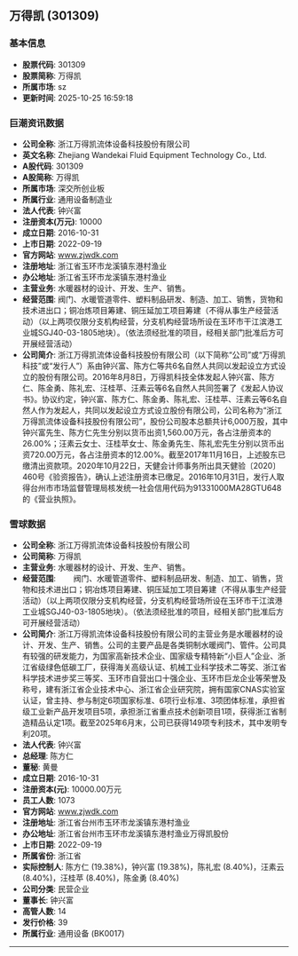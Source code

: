 ## 万得凯 (301309)

### 基本信息

- **股票代码**: 301309
- **股票简称**: 万得凯
- **所属市场**: sz
- **更新时间**: 2025-10-25 16:59:18

### 巨潮资讯数据

- **公司全称**: 浙江万得凯流体设备科技股份有限公司
- **英文名称**: Zhejiang Wandekai Fluid Equipment Technology Co., Ltd.
- **A股代码**: 301309
- **A股简称**: 万得凯
- **所属市场**: 深交所创业板
- **所属行业**: 通用设备制造业
- **法人代表**: 钟兴富
- **注册资本(万元)**: 10000
- **成立日期**: 2016-10-31
- **上市日期**: 2022-09-19
- **官方网站**: www.zjwdk.com
- **注册地址**: 浙江省玉环市龙溪镇东港村渔业
- **办公地址**: 浙江省玉环市龙溪镇东港村渔业
- **主营业务**: 水暖器材的设计、开发、生产、销售。
- **经营范围**: 阀门、水暖管道零件、塑料制品研发、制造、加工、销售，货物和技术进出口；铜冶炼项目筹建、铜压延加工项目筹建（不得从事生产经营活动）（以上两项仅限分支机构经营，分支机构经营场所设在玉环市干江滨港工业城SGJ40-03-1805地块）。（依法须经批准的项目，经相关部门批准后方可开展经营活动）
- **公司简介**: 浙江万得凯流体设备科技股份有限公司（以下简称“公司”或“万得凯科技”或“发行人”）系由钟兴富、陈方仁等共6名自然人共同以发起设立方式设立的股份有限公司。2016年8月8日，万得凯科技全体发起人钟兴富、陈方仁、陈金勇、陈礼宏、汪桂苹、汪素云等6名自然人共同签署了《发起人协议书》。协议约定，钟兴富、陈方仁、陈金勇、陈礼宏、汪桂苹、汪素云等6名自然人作为发起人，共同以发起设立方式设立股份有限公司，公司名称为“浙江万得凯流体设备科技股份有限公司”，股份公司股本总额共计6,000万股，其中钟兴富先生、陈方仁先生分别以货币出资1,560.00万元，各占注册资本的26.00%；汪素云女士、汪桂苹女士、陈金勇先生、陈礼宏先生分别以货币出资720.00万元，各占注册资本的12.00%。截至2017年11月16日，上述股东已缴清出资款项。2020年10月22日，天健会计师事务所出具天健验〔2020〕460号《验资报告》，确认上述注册资本已缴足。2016年10月31日，发行人取得台州市市场监督管理局核发统一社会信用代码为91331000MA28GTU648的《营业执照》。

### 雪球数据

- **公司全称**: 浙江万得凯流体设备科技股份有限公司
- **公司简称**: 万得凯
- **主营业务**: 水暖器材的设计、开发、生产、销售。
- **经营范围**: 　　阀门、水暖管道零件、塑料制品研发、制造、加工、销售，货物和技术进出口；铜冶炼项目筹建、铜压延加工项目筹建（不得从事生产经营活动）（以上两项仅限分支机构经营，分支机构经营场所设在玉环市干江滨港工业城SGJ40-03-1805地块）。（依法须经批准的项目，经相关部门批准后方可开展经营活动）
- **公司简介**: 浙江万得凯流体设备科技股份有限公司的主营业务是水暖器材的设计、开发、生产、销售。公司的主要产品是各类铜制水暖阀门、管件。公司具有较强的研发能力，为国家高新技术企业、国家级专精特新“小巨人”企业、浙江省级绿色低碳工厂，获得海关高级认证、机械工业科学技术二等奖、浙江省科学技术进步奖三等奖、玉环市自营出口十强企业、玉环市巨龙企业等荣誉及称号，建有浙江省企业技术中心、浙江省企业研究院，拥有国家CNAS实验室认证，曾主持、参与制定6项国家标准、6项行业标准、3项团体标准，承担省级工业新产品开发项目5项，承担浙江省重点技术创新项目1项，获得浙江省制造精品认定1项。截至2025年6月末，公司已获得149项专利技术，其中发明专利20项。
- **法人代表**: 钟兴富
- **总经理**: 陈方仁
- **董秘**: 黄曼
- **成立日期**: 2016-10-31
- **注册资本(元)**: 10000.00万元
- **员工人数**: 1073
- **官方网站**: www.zjwdk.com
- **注册地址**: 浙江省台州市玉环市龙溪镇东港村渔业
- **办公地址**: 浙江省台州市玉环市龙溪镇东港村渔业万得凯股份
- **上市日期**: 2022-09-19
- **所属省份**: 浙江省
- **实际控制人**: 陈方仁 (19.38%)，钟兴富 (19.38%)，陈礼宏 (8.40%)，汪素云 (8.40%)，汪桂苹 (8.40%)，陈金勇 (8.40%)
- **公司分类**: 民营企业
- **董事长**: 钟兴富
- **高管人数**: 14
- **发行价格**: 39
- **所属行业**: 通用设备 (BK0017)

---